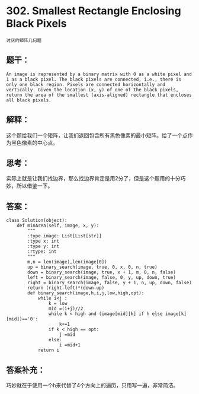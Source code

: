 # 302. Smallest Rectangle Enclosing Black Pixels
    讨厌的矩阵几何题
## 题干：
```
An image is represented by a binary matrix with 0 as a white pixel and 1 as a black pixel. The black pixels are connected, i.e., there is only one black region. Pixels are connected horizontally and vertically. Given the location (x, y) of one of the black pixels, return the area of the smallest (axis-aligned) rectangle that encloses all black pixels.
```
## 解释：
这个题给我们一个矩阵，让我们返回包含所有黑色像素的最小矩阵。给了一个点作为黑色像素的中心点。

## 思考：
实际上就是让我们找边界，那么找边界肯定是用2分了，但是这个题用的十分巧妙，所以借鉴一下。

## 答案：
```
class Solution(object):
    def minArea(self, image, x, y):
        """
        :type image: List[List[str]]
        :type x: int
        :type y: int
        :rtype: int
        """
        m,n = len(image),len(image[0])
        up = binary_search(image, true, 0, x, 0, n, true)
        down = binary_search(image, true, x + 1, m, 0, n, false)
        left = binary_search(image, false, 0, y, up, down, true)
        right = binary_search(image, false, y + 1, n, up, down, false)
        return (right-left)*(down-up)
        def binary_search(image,h,i,j,low,high,opt):
            while i<j :
                k = low
                mid =(i+j)//2
                while k < high and (image[mid][k] if h else image[k][mid])=='0':
                    k+=1
                if k < high == opt:
                    j =mid
                else:
                    i =mid+1
            return i
```
## 答案补充：
巧妙就在于使用一个h来代替了4个方向上的遍历，只用写一遍，非常简洁。
